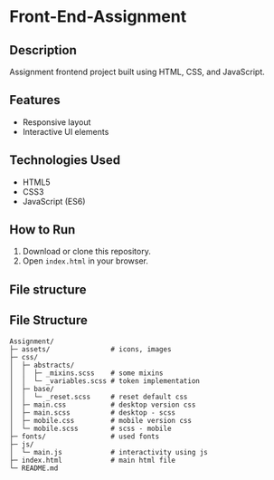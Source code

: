 # Front-End-Assignment

## Description

Assignment frontend project built using HTML, CSS, and JavaScript.

## Features

- Responsive layout
- Interactive UI elements

## Technologies Used

- HTML5
- CSS3
- JavaScript (ES6)

## How to Run

1. Download or clone this repository.
2. Open `index.html` in your browser.

## File structure

## File Structure

```plaintext
Assignment/
├─ assets/               # icons, images
├─ css/
│  ├─ abstracts/
│  │  ├─ _mixins.scss    # some mixins
│  │  └─ _variables.scss # token implementation
│  ├─ base/
│  │  └─ _reset.scss     # reset default css
│  ├─ main.css           # desktop version css
│  ├─ main.scss          # desktop - scss
│  ├─ mobile.css         # mobile version css
│  └─ mobile.scss        # scss - mobile
├─ fonts/                # used fonts
├─ js/
│  └─ main.js            # interactivity using js
├─ index.html            # main html file
└─ README.md
```

